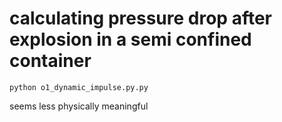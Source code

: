 # calculating pressure drop after explosion in a semi confined container

`python o1_dynamic_impulse.py.py`

seems less physically meaningful
